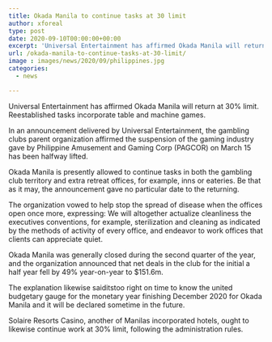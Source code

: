 ```yaml
---
title: Okada Manila to continue tasks at 30 limit
author: xforeal 
type: post
date: 2020-09-10T00:00:00+00:00
excerpt: 'Universal Entertainment has affirmed Okada Manila will return at 30&amp;percnt; capacity '
url: /okada-manila-to-continue-tasks-at-30-limit/
image : images/news/2020/09/philippines.jpg
categories:
  - news

---
```

Universal Entertainment has affirmed Okada Manila will return at 30&percnt; limit. Reestablished tasks incorporate table and machine games.<span data-ccp-props="{" /> 

<span data-contrast="auto">In an announcement delivered by Universal Entertainment, the gambling clubs parent organization affirmed the suspension of the gaming industry gave by Philippine Amusement and Gaming Corp (PAGCOR) on March 15 has been halfway lifted. </span>

Okada Manila is presently allowed to continue tasks in both the gambling club territory and extra retreat offices, for example, inns or eateries. Be that as it may, the announcement gave no particular date to the returning.<span data-ccp-props="{" /> 

<span data-contrast="auto">The organization vowed to help stop the spread of disease when the offices open once more, expressing: We will altogether actualize cleanliness the executives conventions, for example, sterilization and cleaning as indicated by the methods of activity of every office, and endeavor to work offices that clients can appreciate quiet. </span><span data-ccp-props="{" />

<span data-contrast="auto">Okada Manila was generally closed during the second quarter of the year, and the organization announced that net deals in the club for the initial a half year fell by 49&percnt; year-on-year to $151.6m. </span><span data-ccp-props="{" />

<span data-contrast="auto">The explanation likewise saiditstoo right on time to know the united budgetary gauge for the monetary year finishing December 2020 for Okada Manila and it will be declared sometime in the future. </span><span data-ccp-props="{" />

<span data-contrast="auto">Solaire Resorts Casino, another of Manilas incorporated hotels, ought to likewise continue work at 30&percnt; limit, following the administration rules. </span>